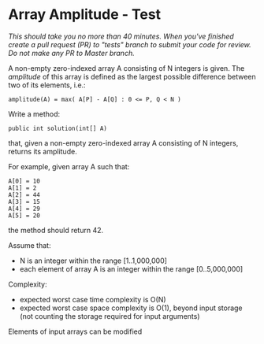 # Array Amplitude - Test

_This should take you no more than 40 minutes._
_When you've finished create a pull request (PR) to "tests" branch to submit your code for review. Do not make any PR to Master branch._

A non-empty zero-indexed array A consisting of N integers is given. The _amplitude_ of this array is defined as the largest possible difference between two of its elements, i.e.:

    amplitude(A) = max( A[P] - A[Q] : 0 <= P, Q < N )
  
Write a method:

    public int solution(int[] A)

that, given a non-empty zero-indexed array A consisting of N integers, returns its amplitude.

For example, given array A such that:

    A[0] = 10
    A[1] = 2
    A[2] = 44
    A[3] = 15
    A[4] = 29
    A[5] = 20
    
the method should return 42.

Assume that:

* N is an integer within the range [1..1,000,000]
* each element of array A is an integer within the range [0..5,000,000]

Complexity:

* expected worst case time complexity is O(N)
* expected worst case space complexity is O(1), beyond input storage (not counting the storage required for input arguments)

Elements of input arrays can be modified
